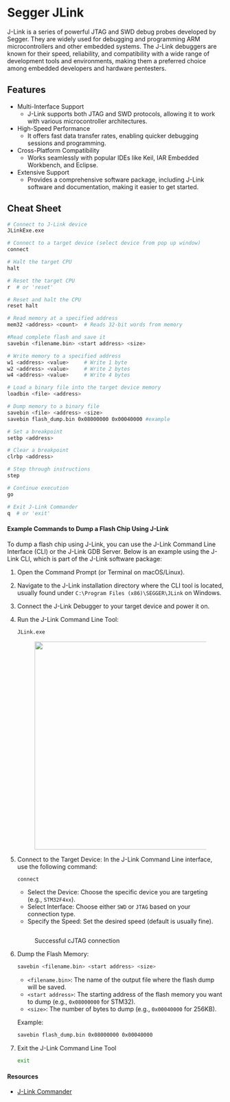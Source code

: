 # Segger JLink

J-Link is a series of powerful JTAG and SWD debug probes developed by Segger. They are widely used for debugging and programming ARM microcontrollers and other embedded systems. The J-Link debuggers are known for their speed, reliability, and compatibility with a wide range of development tools and environments, making them a preferred choice among embedded developers and hardware pentesters.

## Features

* Multi-Interface Support
  * J-Link supports both JTAG and SWD protocols, allowing it to work with various microcontroller architectures.
* High-Speed Performance
  * It offers fast data transfer rates, enabling quicker debugging sessions and programming.
* Cross-Platform Compatibility
  * Works seamlessly with popular IDEs like Keil, IAR Embedded Workbench, and Eclipse.
* Extensive Support
  * Provides a comprehensive software package, including J-Link software and documentation, making it easier to get started.

## Cheat Sheet

```bash
# Connect to J-Link device
JLinkExe.exe

# Connect to a target device (select device from pop up window)
connect

# Halt the target CPU
halt

# Reset the target CPU
r  # or 'reset'

# Reset and halt the CPU
reset halt

# Read memory at a specified address
mem32 <address> <count>  # Reads 32-bit words from memory

#Read complete flash and save it
savebin <filename.bin> <start address> <size>

# Write memory to a specified address
w1 <address> <value>     # Write 1 byte
w2 <address> <value>     # Write 2 bytes
w4 <address> <value>     # Write 4 bytes

# Load a binary file into the target device memory
loadbin <file> <address>

# Dump memory to a binary file
savebin <file> <address> <size>
savebin flash_dump.bin 0x08000000 0x00040000 #example

# Set a breakpoint
setbp <address>

# Clear a breakpoint
clrbp <address>

# Step through instructions
step

# Continue execution
go

# Exit J-Link Commander
q  # or 'exit'
```

#### Example Commands to Dump a Flash Chip Using J-Link

To dump a flash chip using J-Link, you can use the J-Link Command Line Interface (CLI) or the J-Link GDB Server. Below is an example using the J-Link CLI, which is part of the J-Link software package:

1. Open the Command Prompt (or Terminal on macOS/Linux).
2. Navigate to the J-Link installation directory where the CLI tool is located, usually found under `C:\Program Files (x86)\SEGGER\JLink` on Windows.
3. Connect the J-Link Debugger to your target device and power it on.
4.  Run the J-Link Command Line Tool:

    ```bash
    JLink.exe
    ```

    <figure><img src="../../../../../.gitbook/assets/image (30).png" alt="" width="484"><figcaption></figcaption></figure>
5.  Connect to the Target Device: In the J-Link Command Line interface, use the following command:

    ```bash
    connect
    ```

    * Select the Device: Choose the specific device you are targeting (e.g., `STM32F4xx`).
    * Select Interface: Choose either `SWD` or `JTAG` based on your connection type.
    * Specify the Speed: Set the desired speed (default is usually fine).

    <figure><img src="../../../../../.gitbook/assets/aktive cJtag.png" alt=""><figcaption><p>Successful cJTAG connection</p></figcaption></figure>
6.  Dump the Flash Memory:&#x20;

    ```bash
    savebin <filename.bin> <start address> <size>
    ```

    * `<filename.bin>`: The name of the output file where the flash dump will be saved.
    * `<start address>`: The starting address of the flash memory you want to dump (e.g., `0x08000000` for STM32).
    * `<size>`: The number of bytes to dump (e.g., `0x00040000` for 256KB).

    Example:

    ```bash
    savebin flash_dump.bin 0x08000000 0x00040000
    ```
7.  Exit the J-Link Command Line Tool

    ```bash
    exit
    ```

#### Resources

* [J-Link Commander](https://kb.segger.com/J-Link_Commander)
